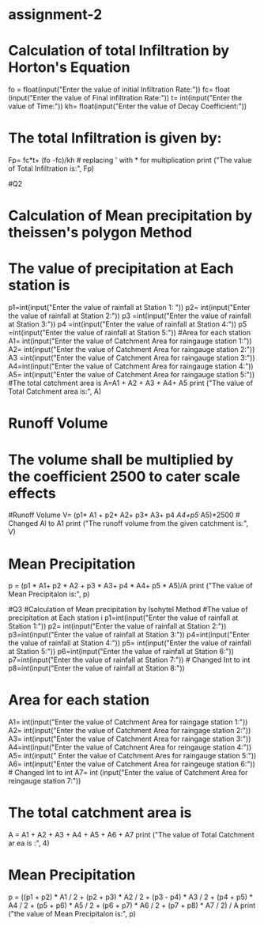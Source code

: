 # assignment-2
# Calculation of total Infiltration by Horton's Equation
fo = float(input("Enter the value of initial Infiltration Rate:"))
fc= float (input("Enter the value of Final infiltration Rate:"))
t= int(input("Enter the value of Time:"))
kh= float(input("Enter the value of Decay Coefficient:"))
# The total Infiltration is given by:
Fp=  fc*t+ (fo -fc)/kh # replacing ' with * for multiplication
print ("The value of Total Infiltration is:", Fp)

#Q2
# Calculation of Mean precipitation by theissen's polygon Method
# The value of precipitation at Each station is
p1=int(input("Enter the value of rainfall at Station 1: "))
p2= int(input("Enter the value of rainfall at Station 2:"))
p3 =int(input("Enter the value of rainfall at Station 3:"))
p4 =int(input("Enter the value of rainfall at Station 4:"))
p5 =int(input("Enter the value of rainfall at Station 5:"))
#Area for each station
A1= int(input("Enter the value of Catchment Area for raingauge station 1:"))
A2= int(input("Enter the value of Catchment Area for raingauge station 2:"))
A3 =int(input("Enter the value of Catchment Area for raingauge station 3:"))
A4=int(input("Enter the value of Catchment Area for raingauge station 4:"))
A5= int(input("Enter the value of Catchment Area for raingauge station 5:"))
#The total catchment area is
A=A1 + A2 + A3 + A4+ A5
print ("The value of Total Catchment area is:", A)
# Runoff Volume
# The volume shall be multiplied by the coefficient 2500 to cater scale effects
#Runoff Volume
V= (p1* A1 + p2* A2+ p3* A3+ p4 *A4+p5* A5)*2500 # Changed Al to A1
print ("The runoff volume from the given catchment is:", V)
# Mean Precipitation
p = (p1 * A1+ p2 * A2 + p3 * A3+ p4 * A4+ p5 * A5)/A
print ("The value of Mean Precipitalon is:", p)

#Q3
#Calculation of Mean precipitation by Isohytel Method
#The value of precipitation at Each station i
p1=int(input("Enter the value of rainfall at Station 1:"))
p2= int(input("Enter the value of rainfall at Station 2:"))
p3=int(input("Enter the value of rainfall at Station 3:"))
p4=int(input("Enter the value of rainfall at Station 4:"))
p5= int(input("Enter the value of rainfall at Station 5:"))
p6=int(input("Enter the value of rainfall at Station 6:"))
p7=int(input("Enter the value of rainfall at Station 7:")) # Changed Int to int
p8=int(input("Enter the value of rainfall at Station 8:"))
# Area for each station
A1= int(input("Enter the value of Catchment Area for raingage station 1:"))
A2= int(input("Enter the value of Catchment Area for raingage station 2:"))
A3= int(input("Enter the value of Catchment Area for raingage station 3:"))
A4=int(input("Enter the value of Catchnent Area for reingauge station 4:"))
A5= int(input(" Enter the value of Catchment Ares for raingauge station 5:"))
A6= int(input("Enter the value of Catchment Area for raingeuge station 6:")) # Changed Int to int
A7= int (input("Enter the value of Catchment Area for reingauge station 7:"))
# The total catchment area is
A = A1 + A2 + A3 + A4 + A5 + A6 + A7
print ("The value of Total Catchment ar ea is :", 4)
# Mean Precipitation
p = ((p1 + p2) * A1 / 2 + (p2 + p3) * A2 / 2 + (p3 - p4) * A3 / 2 + (p4 + p5) * A4 / 2 + (p5 + p6) * A5 / 2 + (p6 + p7) * A6 / 2 + (p7 + p8) * A7 / 2) / A
print ("the value of Mean Precipitalon is:", p)
